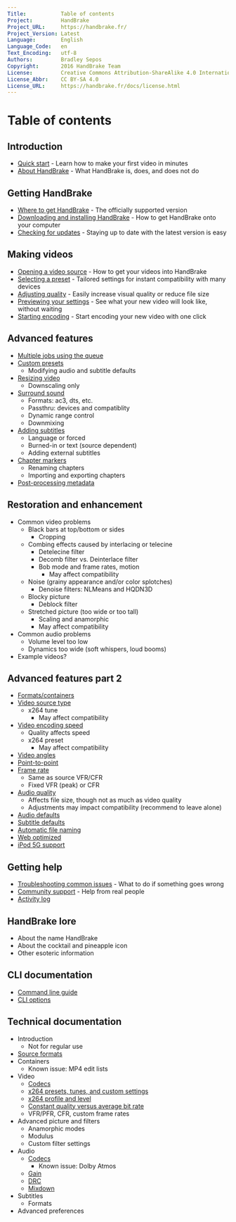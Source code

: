 ```yaml
---
Title:           Table of contents
Project:         HandBrake
Project_URL:     https://handbrake.fr/
Project_Version: Latest
Language:        English
Language_Code:   en
Text_Encoding:   utf-8
Authors:         Bradley Sepos
Copyright:       2016 HandBrake Team
License:         Creative Commons Attribution-ShareAlike 4.0 International
License_Abbr:    CC BY-SA 4.0
License_URL:     https://handbrake.fr/docs/license.html
---
```


Table of contents
=================

## Introduction

<!-- TODO: link to contributing guide -->

- [Quick start](introduction/quick-start.html) - Learn how to make your first video in minutes
- [About HandBrake](introduction/about.html) - What HandBrake is, does, and does not do


## Getting HandBrake

- [Where to get HandBrake](get-handbrake/where-to-get-handbrake.html) - The officially supported version
- [Downloading and installing HandBrake](get-handbrake/download-and-install.html) - How to get HandBrake onto your computer
- [Checking for updates](get-handbrake/check-for-updates.html) - Staying up to date with the latest version is easy


## Making videos

- [Opening a video source](workflow/open-video-source.html) - How to get your videos into HandBrake
- [Selecting a preset](workflow/select-preset.html) - Tailored settings for instant compatibility with many devices
- [Adjusting quality](workflow/adjust-quality.html) - Easily increase visual quality or reduce file size
  <!-- TODO: To clean up a poor-looking source video, see restoration -->
- [Previewing your settings](workflow/preview-settings.html) - See what your new video will look like, without waiting
  <!-- TODO: To clean up a poor-looking source video, see restoration -->
- [Starting encoding](workflow/start-encoding.html) - Start encoding your new video with one click


## Advanced features

- [Multiple jobs using the queue](advanced/batch-queue.html)   
- [Custom presets](advanced/custom-presets.html) 
  - Modifying audio and subtitle defaults
- [Resizing video](advanced/resizing-video.html) 
  - Downscaling only
- [Surround sound](advanced/surround-sound.html)
  - Formats: ac3, dts, etc.
  - Passthru: devices and compatiblity
  - Dynamic range control
  - Downmixing
- [Adding subtitles](advanced/subtitles.html) 
  - Language or forced
  - Burned-in or text (source dependent)
  - Adding external subtitles
- [Chapter markers](advanced/chapter-markers.html) 
  - Renaming chapters
  - Importing and exporting chapters
- [Post-processing metadata](advanced/post-processing.html) 


## Restoration and enhancement

- Common video problems
  - Black bars at top/bottom or sides
    - Cropping
  - Combing effects caused by interlacing or telecine
    - Detelecine filter
    - Decomb filter vs. Deinterlace filter
    - Bob mode and frame rates, motion
      - May affect compatibility
  - Noise (grainy appearance and/or color splotches)
    - Denoise filters: NLMeans and HQDN3D
  - Blocky picture
    - Deblock filter
  - Stretched picture (too wide or too tall)
    - Scaling and anamorphic
    - May affect compatibility
- Common audio problems
  - Volume level too low
  - Dynamics too wide (soft whispers, loud booms)
- Example videos?


## Advanced features part 2

- [Formats/containers](advanced2/open-video-source.html) 
- [Video source type](advanced2/video-sources.html) 
  - x264 tune
    - May affect compatibility
- [Video encoding speed](advanced2/video-encoding-performance.html) 
  - Quality affects speed
  - x264 preset
    - May affect compatibility
- [Video angles](advanced2/video-angles.html) 
- [Point-to-point](advanced2/point-to-point.html) 
- [Frame rate](advanced2/frame-rates.html) 
  - Same as source VFR/CFR
  - Fixed VFR (peak) or CFR
- [Audio quality](advanced2/audio-quality.html) 
  - Affects file size, though not as much as video quality
  - Adjustments may impact compatibility (recommend to leave alone)
- [Audio defaults](advanced2/audio-defaults.html) 
- [Subtitle defaults](advanced2/subtitle-defaults.html) 
- [Automatic file naming](advanced2/automatic-file-naming.html) 
- [Web optimized](advanced2/web-optimised.html) 
- [iPod 5G support](advanced2/old-ipod-support.html) 


## Getting help

- [Troubleshooting common issues](help/troubleshooting-common-issues.html) - What to do if something goes wrong
- [Community support](help/community-support.html) - Help from real people
- [Activity log](help/activity-log.html) 


## HandBrake lore

- About the name HandBrake
- About the cocktail and pineapple icon
- Other esoteric information


## CLI documentation

- [Command line guide](cli/cli-guide.html)
- [CLI options](cli/cli-options.html)


## Technical documentation

- Introduction
  - Not for regular use
- [Source formats](technical/source-formats.html)
- Containers
  - Known issue: MP4 edit lists
- Video
  - [Codecs](technical/video-codecs.html) 
  - [x264 presets, tunes, and custom settings](technical/video-x264-presets-tunes.html) 
  - [x264 profile and level](technical/video-x264-profiles-levels.html) 
  - [Constant quality versus average bit rate](technical/video-cq-vs-abr.html) 
  - VFR/PFR, CFR, custom frame rates
- Advanced picture and filters
  - Anamorphic modes
  - Modulus
  - Custom filter settings
- Audio
  - [Codecs](technical/audio-codecs.html)
    - Known issue: Dolby Atmos
  - [Gain](technical/audio-gain.html)
  - [DRC](technical/audio-drc.html)
  - [Mixdown](technical/audio-mixdowns.html)
- Subtitles
  - Formats
- Advanced preferences
